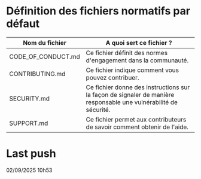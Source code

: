 # Définition des fichiers normatifs par défaut

| Nom du fichier     | A quoi sert ce fichier ?                                                                                          |
| ------------------ | ----------------------------------------------------------------------------------------------------------------- |
| CODE_OF_CONDUCT.md | Ce fichier définit des normes d'engagement dans la communauté.                                                    |
| CONTRIBUTING.md    | Ce fichier indique comment vous pouvez contribuer.                                                                |
| SECURITY.md        | Ce fichier donne des instructions sur la façon de signaler de manière responsable une vulnérabilité de sécurité.  |
| SUPPORT.md         | Ce fichier permet aux contributeurs de savoir comment obtenir de l'aide.                                          |


# Last push
02/09/2025 10h53